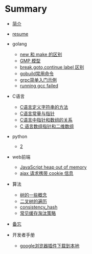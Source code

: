 # Summary

+ [简介](README.md)

+ [resume](resume.md)

+ golang
  + [new 和 make 的区别](go/new_make_difference.md)
  + [GMP 模型](go/gmp_model.md)
  + [break,goto,continue label 区别](go/break_continue_goto_label.md)
  + [gobuild常用命令](go/gobuild常用命令.md)
  + [grpc简单入门示例](go/grpc_demo.md)
  + [running gcc failed](go/build_running_gcc_failed.md)

+ C语言
  + [C语言定义字符串的方法](c/定义字符串的方法.md)
  + [C语言常量与指针](c/常量与指针.md)
  + [C语言中指针和数组的关系](c/数组和指针的关系.md)
  + [C 语言数组指针和二维数组](c/数组指针和二维数组.md)


+ python
  + [2](python/2.md)

+ web前端
  + [JavaScript heap out of memory](frontend/node_oom.md)
  + [ajax 请求携带 cookie 信息](frontend/ajax_req_add_cookie.md)


+ 算法
  + [树的一些概念](data_structures_and_algorithms/tree_definition.md)
  + [二叉树的遍历](data_structures_and_algorithms/binary_tree.md)
  + [consistency_hash](data_structures_and_algorithms/consistent_hash.md)
  + [常见缓存淘汰策略](data_structures_and_algorithms/常见缓存淘汰策略.md)

+ [备忘](memo.md)

+ 开发者手册
  + [google浏览器插件下载到本地](developer_manual/googe-plugin-download.md)
  
  




